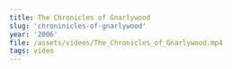 ```yaml
---
title: The Chronicles of Gnarlywood
slug: 'chroninicles-of-gnarlywood'
year: '2006'
file: /assets/videos/The_Chronicles_of_Gnarlywood.mp4
tags: video
---
```

